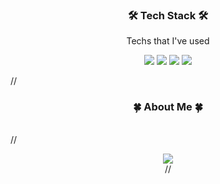 
<h3 align="center">🛠️ Tech Stack 🛠️</h3>

<p align="center">Techs that I've used</p>

<p align = "center">
  <img src="https://img.shields.io/badge/javascript-F7DF1E?style=for-the-badge&logo=javascript&logoColor=black"> 
  <img src="https://img.shields.io/badge/typescript-3178C6?style=for-the-badge&logo=typescript&logoColor=white"> 
  <img src="https://img.shields.io/badge/react-61DAFB?style=for-the-badge&logo=react&logoColor=white"/> 
  <img src="https://img.shields.io/badge/next.js-000000?style=for-the-badge&logo=next.js&logoColor=white"/>
  
//<h3 align="center">🍀 About Me 🍀</h3><br>
//<p align="center">
    <a href="https://zest-gold-6da.notion.site/Front-end-Developer-25f85c0076464e7b98b798f9c511124e"><img src="https://img.shields.io/badge/Notion-Portfolio-9cf?style=for-the-badge&logo=notion&logoColor=9cf"/></a><br>
//</p>

